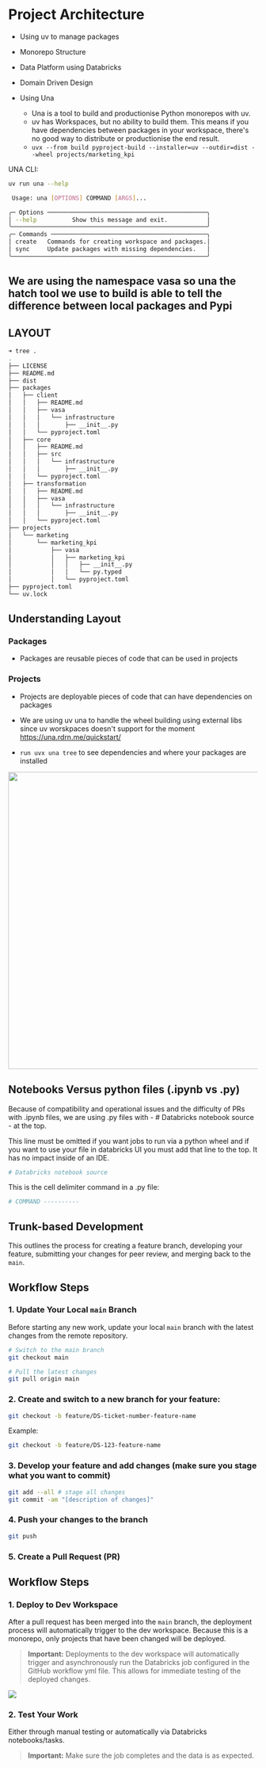 # Project Architecture

* Using uv to manage packages
* Monorepo Structure
* Data Platform using Databricks
* Domain Driven Design
* Using Una

  * Una is a tool to build and productionise Python monorepos with uv.
  * uv has Workspaces, but no ability to build them. This means if you have dependencies between packages in your workspace, there's no good way to distribute or productionise the end result.
  * `uvx --from build pyproject-build --installer=uv --outdir=dist --wheel projects/marketing_kpi`

UNA CLI:

```bash
uv run una --help

 Usage: una [OPTIONS] COMMAND [ARGS]...

╭─ Options ─────────────────────────────────────────────╮
│ --help          Show this message and exit.           │
╰───────────────────────────────────────────────────────╯
╭─ Commands ────────────────────────────────────────────╮
│ create   Commands for creating workspace and packages.│
│ sync     Update packages with missing dependencies.   │
╰───────────────────────────────────────────────────────╯
```

## We are using the namespace vasa so una the hatch tool we use to build is able to tell the difference between local packages and Pypi

## LAYOUT

``` bash
➜ tree .
.
├── LICENSE
├── README.md
├── dist
├── packages
│   ├── client
│   │   ├── README.md
│   │   ├── vasa 
│   │   │   └── infrastructure
│   │   │       ├── __init__.py
│   │   └── pyproject.toml
│   ├── core 
│   │   ├── README.md
│   │   ├── src
│   │   │   └── infrastructure
│   │   │       ├── __init__.py
│   │   └── pyproject.toml
│   ├── transformation 
│   │   ├── README.md
│   │   ├── vasa 
│   │   │   └── infrastructure
│   │   │       ├── __init__.py
│   │   └── pyproject.toml
├── projects
│   └── marketing
│       └── marketing_kpi
│           ├── vasa 
│           │   ├── marketing_kpi
│           │   │   ├── __init__.py
│           │   │   └── py.typed
│           │   └── pyproject.toml
├── pyproject.toml
└── uv.lock
```
## Understanding Layout

### Packages

* Packages are reusable pieces of code that can be used in projects

### Projects

* Projects are deployable pieces of code that can have dependencies on packages

* We are using uv una to handle the wheel building using external libs since uv worskpaces doesn't support for the moment
https://una.rdrn.me/quickstart/

* `run uvx una tree` to see dependencies and where your packages are installed

<img src=".images/una_tree_output.png" width="600">

## Notebooks Versus python files (.ipynb vs .py)

Because of compatibility and operational issues and the difficulty of PRs with .ipynb files, we are using .py files with - # Databricks notebook source - at the top.

This line must be omitted if you want jobs to run via a python wheel and if you want to use your file in databricks UI you must add that line to the top. It has no impact inside of an IDE.

```python
# Databricks notebook source
```

 This is the cell delimiter command in a .py file:

```python
# COMMAND ----------
```


## Trunk-based Development

This outlines the process for creating a feature branch, developing your feature, submitting your changes for peer review, and merging back to the `main`.

## Workflow Steps

### 1. Update Your Local `main` Branch

Before starting any new work, update your local `main` branch with the latest changes from the remote repository.

```bash
# Switch to the main branch
git checkout main

# Pull the latest changes
git pull origin main
```

### 2. Create and switch to a new branch for your feature:
```bash 
git checkout -b feature/DS-ticket-number-feature-name
```

Example:
```bash
git checkout -b feature/DS-123-feature-name
```

### 3. Develop your feature and add changes (make sure you stage what you want to commit)

```bash
git add --all # stage all changes
git commit -am "[description of changes]"
```

### 4. Push your changes to the branch

```bash
git push
```

### 5. Create a Pull Request (PR)

## Workflow Steps

### 1. Deploy to Dev Workspace
After a pull request has been merged into the `main` branch, the deployment process will automatically trigger to the dev workspace. 
Because this is a monorepo, only projects that have been changed will be deployed.


> **Important:** Deployments to the dev workspace will automatically trigger and asynchronously run the Databricks job configured in the GitHub workflow yml file. This allows for immediate testing of the deployed changes.

<img src=".images/deploy_to_dev.png">

### 2. Test Your Work
Either through manual testing or automatically via Databricks notebooks/tasks. 
> **Important:** Make sure the job completes and the data is as expected.